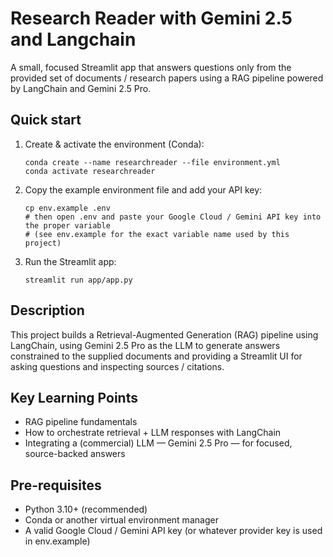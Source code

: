 # Research Reader with Gemini 2.5 and Langchain

A small, focused Streamlit app that answers questions only from the provided set of documents / research papers using a RAG pipeline powered by LangChain and Gemini 2.5 Pro.

## Quick start

1. Create & activate the environment (Conda):

    ```
    conda create --name researchreader --file environment.yml
    conda activate researchreader
2. Copy the example environment file and add your API key:

    ```
    cp env.example .env
    # then open .env and paste your Google Cloud / Gemini API key into the proper variable
    # (see env.example for the exact variable name used by this project)
3. Run the Streamlit app:

    ```
    streamlit run app/app.py
## Description

This project builds a Retrieval-Augmented Generation (RAG) pipeline using LangChain, using Gemini 2.5 Pro as the LLM to generate answers constrained to the supplied documents and providing a Streamlit UI for asking questions and inspecting sources / citations.

## Key Learning Points

- RAG pipeline fundamentals
- How to orchestrate retrieval + LLM responses with LangChain
- Integrating a (commercial) LLM — Gemini 2.5 Pro — for focused, source-backed answers

## Pre-requisites

- Python 3.10+ (recommended)
- Conda or another virtual environment manager
- A valid Google Cloud / Gemini API key (or whatever provider key is used in env.example)
